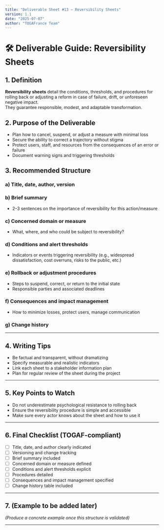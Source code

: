 ```yaml
---
title: "Deliverable Sheet #13 – Reversibility Sheets"
version: 1.1
date: "2025-07-07"
author: "TOGAFrance Team"
---
```


# 🛠️ Deliverable Guide: Reversibility Sheets

## 1. Definition

**Reversibility sheets** detail the conditions, thresholds, and procedures for rolling back or adjusting a reform in case of failure, drift, or unforeseen negative impact.  
They guarantee responsible, modest, and adaptable transformation.

## 2. Purpose of the Deliverable

- Plan how to cancel, suspend, or adjust a measure with minimal loss
- Secure the ability to correct a trajectory without stigma
- Protect users, staff, and resources from the consequences of an error or failure
- Document warning signs and triggering thresholds

## 3. Recommended Structure

### a) Title, date, author, version

### b) Brief summary

- 2–3 sentences on the importance of reversibility for this action/measure

### c) Concerned domain or measure

- What, where, and who could be subject to reversibility?

### d) Conditions and alert thresholds

- Indicators or events triggering reversibility (e.g., widespread dissatisfaction, cost overruns, risks to the public, etc.)

### e) Rollback or adjustment procedures

- Steps to suspend, correct, or return to the initial state
- Responsible parties and associated deadlines

### f) Consequences and impact management

- How to minimize losses, protect users, manage communication

### g) Change history

---

## 4. Writing Tips

- Be factual and transparent, without dramatizing
- Specify measurable and realistic indicators
- Link each sheet to a stakeholder information plan
- Plan for regular review of the sheet during the project

---

## 5. Key Points to Watch

- Do not underestimate psychological resistance to rolling back
- Ensure the reversibility procedure is simple and accessible
- Make sure every actor knows about the sheet and how to use it

---

## 6. Final Checklist (TOGAF-compliant)

- [ ] Title, date, and author clearly indicated
- [ ] Versioning and change tracking
- [ ] Brief summary included
- [ ] Concerned domain or measure defined
- [ ] Conditions and alert thresholds explicit
- [ ] Procedures detailed
- [ ] Consequences and impact management specified
- [ ] Change history table included

---

## 7. (Example to be added later)

_(Produce a concrete example once this structure is validated)_

---
